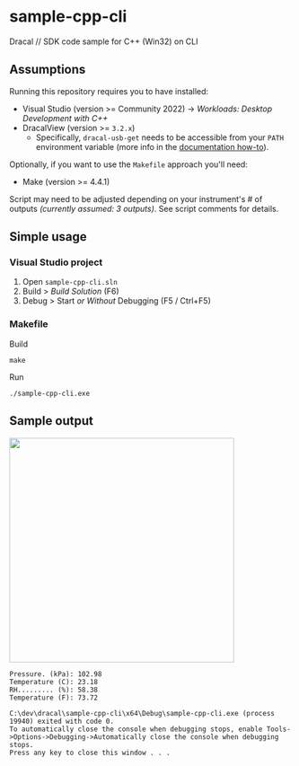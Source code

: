 # sample-cpp-cli
Dracal // SDK code sample for C++ (Win32) on CLI

## Assumptions

Running this repository requires you to have installed:
- Visual Studio (version >= Community 2022)
  -> _Workloads: Desktop Development with C++_
- DracalView (version >= `3.2.x`)
  - Specifically, `dracal-usb-get` needs to be accessible from your `PATH` environment variable (more info in the [documentation how-to](https://www.dracal.com/en/programmers_howto/#dracal-usb-get)).

Optionally, if you want to use the `Makefile` approach you'll need:
- Make (version >= 4.4.1)

Script may need to be adjusted depending on your instrument's # of outputs _(currently assumed: 3 outputs)_. See script comments for details.

## Simple usage

### Visual Studio project

1. Open `sample-cpp-cli.sln`
1. Build > _Build Solution_ (F6)
1. Debug > Start _or Without_ Debugging (F5 / Ctrl+F5)

### Makefile

Build
```
make
```

Run
```
./sample-cpp-cli.exe
```

## Sample output
<img src="https://github.com/Dracaltech/sample-cpp-cli/assets/1357711/010855b0-946a-4352-9461-25f7bdb8b57d" width=400 />

```
Pressure. (kPa): 102.98
Temperature (C): 23.18
RH......... (%): 58.38
Temperature (F): 73.72

C:\dev\dracal\sample-cpp-cli\x64\Debug\sample-cpp-cli.exe (process 19940) exited with code 0.
To automatically close the console when debugging stops, enable Tools->Options->Debugging->Automatically close the console when debugging stops.
Press any key to close this window . . .
```
